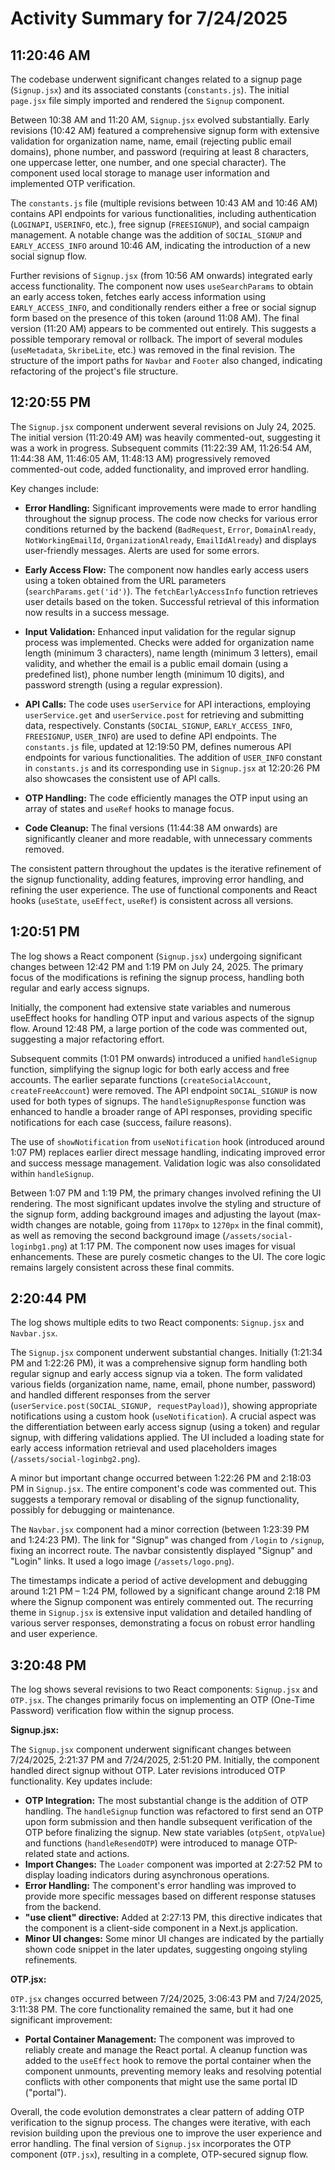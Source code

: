 # Activity Summary for 7/24/2025

## 11:20:46 AM
The codebase underwent significant changes related to a signup page (`Signup.jsx`) and its associated constants (`constants.js`).  The initial `page.jsx` file simply imported and rendered the `Signup` component.

Between 10:38 AM and 11:20 AM, `Signup.jsx` evolved substantially.  Early revisions (10:42 AM) featured a comprehensive signup form with extensive validation for organization name, name, email (rejecting public email domains), phone number, and password (requiring at least 8 characters, one uppercase letter, one number, and one special character).  The component used local storage to manage user information and implemented OTP verification.

The `constants.js` file (multiple revisions between 10:43 AM and 10:46 AM) contains API endpoints for various functionalities, including authentication (`LOGINAPI`, `USERINFO`, etc.), free signup (`FREESIGNUP`), and social campaign management.  A notable change was the addition of `SOCIAL_SIGNUP` and `EARLY_ACCESS_INFO`  around 10:46 AM, indicating the introduction of a new social signup flow.

Further revisions of `Signup.jsx` (from 10:56 AM onwards) integrated early access functionality.  The component now uses `useSearchParams` to obtain an early access token, fetches early access information using `EARLY_ACCESS_INFO`, and conditionally renders either a free or social signup form based on the presence of this token (around 11:08 AM).  The final version (11:20 AM) appears to be commented out entirely. This suggests a possible temporary removal or rollback. The import of several modules (`useMetadata`, `SkribeLite`, etc.) was removed in the final revision.  The structure of the import paths for `Navbar` and `Footer` also changed, indicating refactoring of the project's file structure.


## 12:20:55 PM
The `Signup.jsx` component underwent several revisions on July 24, 2025.  The initial version (11:20:49 AM) was heavily commented-out, suggesting it was a work in progress.  Subsequent commits (11:22:39 AM, 11:26:54 AM, 11:44:38 AM, 11:46:05 AM, 11:48:13 AM) progressively removed commented-out code, added functionality, and improved error handling.

Key changes include:

* **Error Handling:**  Significant improvements were made to error handling throughout the signup process.  The code now checks for various error conditions returned by the backend (`BadRequest`, `Error`, `DomainAlready`, `NotWorkingEmailId`, `OrganizationAlready`, `EmailIdAlready`) and displays user-friendly messages.  Alerts are used for some errors.

* **Early Access Flow:** The component now handles early access users using a token obtained from the URL parameters (`searchParams.get('id')`).  The `fetchEarlyAccessInfo` function retrieves user details based on the token.  Successful retrieval of this information now results in a success message.

* **Input Validation:**  Enhanced input validation for the regular signup process was implemented.  Checks were added for organization name length (minimum 3 characters), name length (minimum 3 letters), email validity, and whether the email is a public email domain (using a predefined list), phone number length (minimum 10 digits), and password strength (using a regular expression).

* **API Calls:** The code uses `userService` for API interactions, employing `userService.get` and `userService.post` for retrieving and submitting data, respectively.  Constants (`SOCIAL_SIGNUP`, `EARLY_ACCESS_INFO`, `FREESIGNUP`, `USER_INFO`) are used to define API endpoints. The `constants.js` file, updated at 12:19:50 PM, defines numerous API endpoints for various functionalities. The addition of `USER_INFO` constant in `constants.js` and its corresponding use in `Signup.jsx` at 12:20:26 PM also showcases the consistent use of API calls.

* **OTP Handling:**  The code efficiently manages the OTP input using an array of states and `useRef` hooks to manage focus.

* **Code Cleanup:**  The final versions (11:44:38 AM onwards) are significantly cleaner and more readable, with unnecessary comments removed.

The consistent pattern throughout the updates is the iterative refinement of the signup functionality, adding features, improving error handling, and refining the user experience.  The use of functional components and React hooks (`useState`, `useEffect`, `useRef`) is consistent across all versions.


## 1:20:51 PM
The log shows a React component (`Signup.jsx`) undergoing significant changes between 12:42 PM and 1:19 PM on July 24, 2025.  The primary focus of the modifications is refining the signup process, handling both regular and early access signups.

Initially, the component had extensive state variables and numerous useEffect hooks for handling OTP input and various aspects of the signup flow.  Around 12:48 PM, a large portion of the code was commented out, suggesting a major refactoring effort.

Subsequent commits (1:01 PM onwards) introduced a unified `handleSignup` function, simplifying the signup logic for both early access and free accounts.  The earlier separate functions (`createSocialAccount`, `createFreeAccount`) were removed.  The API endpoint `SOCIAL_SIGNUP` is now used for both types of signups. The  `handleSignupResponse` function was enhanced to handle a broader range of API responses, providing specific notifications for each case (success, failure reasons).

The use of `showNotification` from  `useNotification` hook (introduced around 1:07 PM) replaces earlier direct message handling, indicating improved error and success message management. Validation logic was also consolidated within `handleSignup`.


Between 1:07 PM and 1:19 PM, the primary changes involved refining the UI rendering.  The most significant updates involve the styling and structure of the signup form, adding background images and adjusting the layout (max-width changes are notable, going from `1170px` to `1270px` in the final commit), as well as removing the second background image (`/assets/social-loginbg1.png`) at 1:17 PM.  The component now uses images for visual enhancements.  These are purely cosmetic changes to the UI.  The core logic remains largely consistent across these final commits.


## 2:20:44 PM
The log shows multiple edits to two React components: `Signup.jsx` and `Navbar.jsx`.

The `Signup.jsx` component underwent substantial changes.  Initially (1:21:34 PM and 1:22:26 PM), it was a comprehensive signup form handling both regular signup and early access signup via a token.  The form validated various fields (organization name, name, email, phone number, password) and handled different responses from the server (`userService.post(SOCIAL_SIGNUP, requestPayload)`), showing appropriate notifications using a custom hook (`useNotification`).  A crucial aspect was the differentiation between early access signup (using a token) and regular signup, with differing validations applied.  The UI included a loading state for early access information retrieval and  used placeholders images (`/assets/social-loginbg2.png`).

A minor but important change occurred between 1:22:26 PM and 2:18:03 PM in `Signup.jsx`.  The entire component's code was commented out. This suggests a temporary removal or disabling of the signup functionality, possibly for debugging or maintenance.

The `Navbar.jsx` component had a minor correction (between 1:23:39 PM and 1:24:23 PM). The link for "Signup" was changed from `/login` to `/signup`, fixing an incorrect route.  The navbar consistently displayed "Signup" and "Login" links.  It used a logo image (`/assets/logo.png`).

The timestamps indicate a period of active development and debugging around 1:21 PM – 1:24 PM, followed by a significant change around 2:18 PM where the Signup component was entirely commented out.  The recurring theme in `Signup.jsx` is extensive input validation and detailed handling of various server responses, demonstrating a focus on robust error handling and user experience.


## 3:20:48 PM
The log shows several revisions to two React components: `Signup.jsx` and `OTP.jsx`.  The changes primarily focus on implementing an OTP (One-Time Password) verification flow within the signup process.

**Signup.jsx:**

The `Signup.jsx` component underwent significant changes between 7/24/2025, 2:21:37 PM and 7/24/2025, 2:51:20 PM.  Initially, the component handled direct signup without OTP.  Later revisions introduced OTP functionality.  Key updates include:

* **OTP Integration:** The most substantial change is the addition of OTP handling. The `handleSignup` function was refactored to first send an OTP upon form submission and then handle subsequent verification of the OTP before finalizing the signup.  New state variables (`otpSent`, `otpValue`) and functions (`handleResendOTP`) were introduced to manage OTP-related state and actions.
* **Import Changes:** The `Loader` component was imported at 2:27:52 PM to display loading indicators during asynchronous operations.
* **Error Handling:**  The component's error handling was improved to provide more specific messages based on different response statuses from the backend.
* **"use client" directive:** Added at 2:27:13 PM, this directive indicates that the component is a client-side component in a Next.js application.
* **Minor UI changes:**  Some minor UI changes are indicated by the partially shown code snippet in the later updates, suggesting ongoing styling refinements.

**OTP.jsx:**

`OTP.jsx` changes occurred between 7/24/2025, 3:06:43 PM and 7/24/2025, 3:11:38 PM. The core functionality remained the same, but it had one significant improvement:


* **Portal Container Management:**  The component was improved to reliably create and manage the React portal.  A cleanup function was added to the `useEffect` hook to remove the portal container when the component unmounts, preventing memory leaks and resolving potential conflicts with other components that might use the same portal ID ("portal").


Overall, the code evolution demonstrates a clear pattern of adding OTP verification to the signup process. The changes were iterative, with each revision building upon the previous one to improve the user experience and error handling.  The final version of `Signup.jsx` incorporates the OTP component (`OTP.jsx`), resulting in a complete, OTP-secured signup flow.

